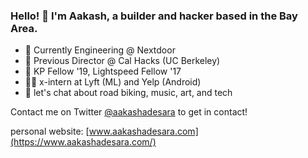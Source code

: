 ### Hello! 🌊 I'm Aakash, a builder and hacker based in the Bay Area.

- 🏡 Currently Engineering @ Nextdoor
- 🐻 Previous Director @ Cal Hacks (UC Berkeley)
- 🚀 KP Fellow '19, Lightspeed Fellow '17
- 👨‍💻 x-intern at Lyft (ML) and Yelp (Android)
- 💬 let's chat about road biking, music, art, and tech

Contact me on Twitter [@aakashadesara](https://www.twitter.com/aakashadesara) to get in contact! 

personal website: [www.aakashadesara.com](https://www.aakashadesara.com/)
